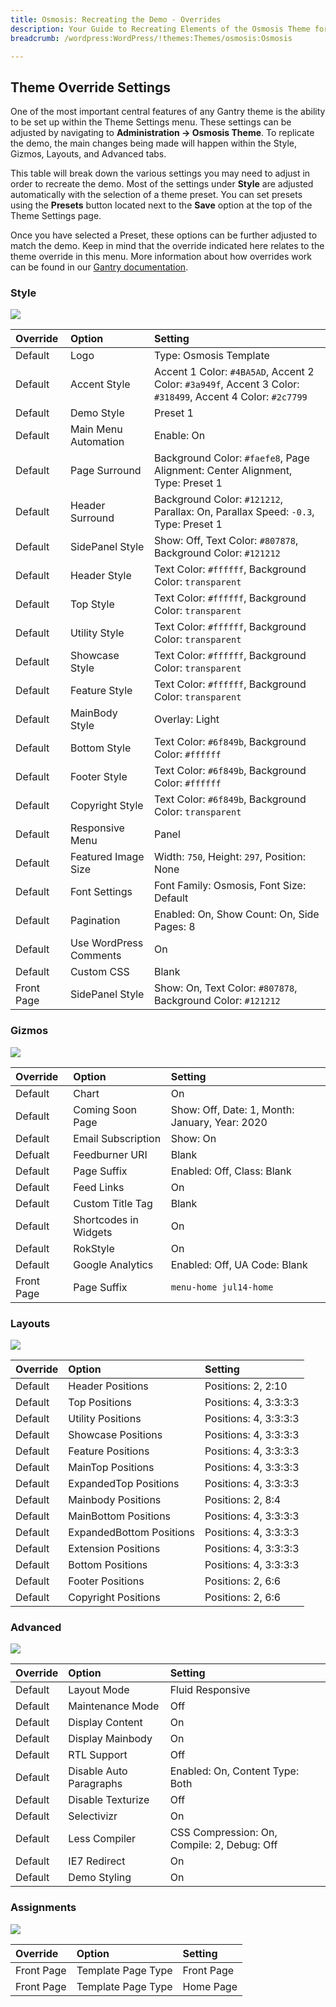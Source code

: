 ```yaml
---
title: Osmosis: Recreating the Demo - Overrides
description: Your Guide to Recreating Elements of the Osmosis Theme for WordPress
breadcrumb: /wordpress:WordPress/!themes:Themes/osmosis:Osmosis

---
```


Theme Override Settings
-----

One of the most important central features of any Gantry theme is the ability to be set up within the Theme Settings menu. These settings can be adjusted by navigating to **Administration -> Osmosis Theme**. To replicate the demo, the main changes being made will happen within the Style, Gizmos, Layouts, and Advanced tabs.

This table will break down the various settings you may need to adjust in order to recreate the demo. Most of the settings under **Style** are adjusted automatically with the selection of a theme preset. You can set presets using the **Presets** button located next to the **Save** option at the top of the Theme Settings page.

Once you have selected a Preset, these options can be further adjusted to match the demo. Keep in mind that the override indicated here relates to the theme override in this menu. More information about how overrides work can be found in our [Gantry documentation][override].

### Style

![][style]

| Override    | Option                 | Setting                                                                                                    |
| :---------- | :----------            | :----------                                                                                                |
| Default     | Logo                   | Type: Osmosis Template                                                                                     |
| Default     | Accent Style           | Accent 1 Color: `#4BA5AD`, Accent 2 Color: `#3a949f`, Accent 3 Color: `#318499`, Accent 4 Color: `#2c7799` |
| Default     | Demo Style             | Preset 1                                                                                                   |
| Default     | Main Menu Automation   | Enable: On                                                                                                 |
| Default     | Page Surround          | Background Color: `#faefe8`, Page Alignment: Center Alignment, Type: Preset 1                              |
| Default     | Header Surround        | Background Color: `#121212`, Parallax: On, Parallax Speed: `-0.3`, Type: Preset 1                          |
| Default     | SidePanel Style        | Show: Off, Text Color: `#807878`, Background Color: `#121212`                                              |
| Default     | Header Style           | Text Color: `#ffffff`, Background Color: `transparent`                                                     |
| Default     | Top Style              | Text Color: `#ffffff`, Background Color: `transparent`                                                     |
| Default     | Utility Style          | Text Color: `#ffffff`, Background Color: `transparent`                                                     |
| Default     | Showcase Style         | Text Color: `#ffffff`, Background Color: `transparent`                                                     |
| Default     | Feature Style          | Text Color: `#ffffff`, Background Color: `transparent`                                                     |
| Default     | MainBody Style         | Overlay: Light                                                                                             |
| Default     | Bottom Style           | Text Color: `#6f849b`, Background Color: `#ffffff`                                                         |
| Default     | Footer Style           | Text Color: `#6f849b`, Background Color: `#ffffff`                                                         |
| Default     | Copyright Style        | Text Color: `#6f849b`, Background Color: `transparent`                                                     |
| Default     | Responsive Menu        | Panel                                                                                                      |
| Default     | Featured Image Size    | Width: `750`, Height: `297`, Position: None                                                                |
| Default     | Font Settings          | Font Family: Osmosis, Font Size: Default                                                                   |
| Default     | Pagination             | Enabled: On, Show Count: On, Side Pages: 8                                                                 |
| Default     | Use WordPress Comments | On                                                                                                         |
| Default     | Custom CSS             | Blank                                                                                                      |
| Front Page  | SidePanel Style        | Show: On, Text Color: `#807878`, Background Color: `#121212`                                               |

### Gizmos

![][gizmos]

| Override    | Option                | Setting                                        |
| :---------- | :----------           | :----------                                    |
| Default     | Chart                 | On                                             |
| Default     | Coming Soon Page      | Show: Off, Date: 1, Month: January, Year: 2020 |
| Default     | Email Subscription    | Show: On                                       |
| Defualt     | Feedburner URI        | Blank                                          |
| Default     | Page Suffix           | Enabled: Off, Class: Blank                     |
| Default     | Feed Links            | On                                             |
| Default     | Custom Title Tag      | Blank                                          |
| Default     | Shortcodes in Widgets | On                                             |
| Default     | RokStyle              | On                                             |
| Default     | Google Analytics      | Enabled: Off, UA Code: Blank                   |
| Front Page  | Page Suffix           | `menu-home jul14-home`                         |

### Layouts

![][layouts]

| Override    | Option                   | Setting               |
| :---------- | :----------              | :----------           |
| Default     | Header Positions         | Positions: 2, 2:10    |
| Default     | Top Positions            | Positions: 4, 3:3:3:3 |
| Default     | Utility Positions        | Positions: 4, 3:3:3:3 |
| Default     | Showcase Positions       | Positions: 4, 3:3:3:3 |
| Default     | Feature Positions        | Positions: 4, 3:3:3:3 |
| Default     | MainTop Positions        | Positions: 4, 3:3:3:3 |
| Default     | ExpandedTop Positions    | Positions: 4, 3:3:3:3 |
| Default     | Mainbody Positions       | Positions: 2, 8:4     |
| Default     | MainBottom Positions     | Positions: 4, 3:3:3:3 |
| Default     | ExpandedBottom Positions | Positions: 4, 3:3:3:3 |
| Default     | Extension Positions      | Positions: 4, 3:3:3:3 |
| Default     | Bottom Positions         | Positions: 4, 3:3:3:3 |
| Default     | Footer Positions         | Positions: 2, 6:6     |
| Default     | Copyright Positions      | Positions: 2, 6:6     |

### Advanced

![][advanced]

| Override    | Option                  | Setting                                     |
| :---------- | :----------             | :----------                                 |
| Default     | Layout Mode             | Fluid Responsive                            |
| Default     | Maintenance Mode        | Off                                         |
| Default     | Display Content         | On                                          |
| Default     | Display Mainbody        | On                                          |
| Default     | RTL Support             | Off                                         |
| Default     | Disable Auto Paragraphs | Enabled: On, Content Type: Both             |
| Default     | Disable Texturize       | Off                                         |
| Default     | Selectivizr             | On                                          |
| Default     | Less Compiler           | CSS Compression: On, Compile: 2, Debug: Off |
| Default     | IE7 Redirect            | On                                          |
| Default     | Demo Styling            | On                                          |

### Assignments

![][assignments]

| Override    | Option             | Setting     |
| :---------- | :----------        | :---------- |
| Front Page  | Template Page Type | Front Page  |
| Front Page  | Template Page Type | Home Page   |

[demo]: assets/osmosis2.jpeg
[menu]: ../../start/menu.md
[override]: http://gantry-framework.org/documentation/wordpress/configure/
[advanced]: assets/setadvanced.jpeg
[layouts]: assets/setlayouts.jpeg
[gizmos]: assets/setgizmos.jpeg
[assignments]: assets/setassignments.jpeg
[style]: assets/setstyle.jpeg

